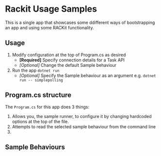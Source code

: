# Rackit Usage Samples

This is a single app that showcases some ddifferent ways of bootstrapping an app and using some RACKit functionality.

## Usage

1. Modify configuration at the top of Program.cs as desired
     - **[Required]** Specify connection details for a Task API
     - _[Optional]_ Change the default Sample behaviour
2. Run the app `dotnet run`
    - _[Optional]_ Specify the Sample behaviour as an argument e.g. `dotnet run -- simplepolling`

## Program.cs structure

The `Program.cs` for this app does 3 things:

1. Allows you, the sample runner, to configure it by changing hardcoded options at the top of the file.
2. Attempts to read the selected sample behaviour from the command line
3. 

## Sample Behaviours
